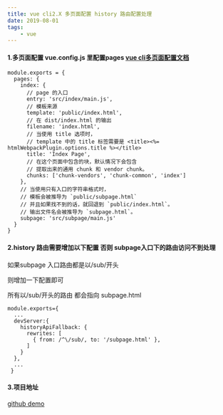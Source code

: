 ```yaml
---
title: vue cli2.X 多页面配置 history 路由配置处理
date: 2019-08-01
tags:
	- vue
---
```


#### 1.多页面配置 vue.config.js 里配置pages [vue cli多页面配置文档](https://cli.vuejs.org/zh/config/#pages)

    module.exports = {
      pages: {
        index: {
          // page 的入口
          entry: 'src/index/main.js',
          // 模板来源
          template: 'public/index.html',
          // 在 dist/index.html 的输出
          filename: 'index.html',
          // 当使用 title 选项时，
          // template 中的 title 标签需要是 <title><%= htmlWebpackPlugin.options.title %></title>
          title: 'Index Page',
          // 在这个页面中包含的块，默认情况下会包含
          // 提取出来的通用 chunk 和 vendor chunk。
          chunks: ['chunk-vendors', 'chunk-common', 'index']
        },
        // 当使用只有入口的字符串格式时，
        // 模板会被推导为 `public/subpage.html`
        // 并且如果找不到的话，就回退到 `public/index.html`。
        // 输出文件名会被推导为 `subpage.html`。
        subpage: 'src/subpage/main.js'
      }
    }
#### 2.history 路由需要增加以下配置 否则 subpage入口下的路由访问不到处理
如果subpage 入口路由都是以/sub/开头

则增加一下配置即可

所有以/sub/开头的路由 都会指向 subpage.html

    module.exports={
      ...
      devServer:{
        historyApiFallback: {
          rewrites: [
            { from: /^\/sub/, to: '/subpage.html' },
          ]
        }
      },
      ...
     }
    
#### 3.项目地址

[github demo](https://github.com/HuZai/multi-page)
